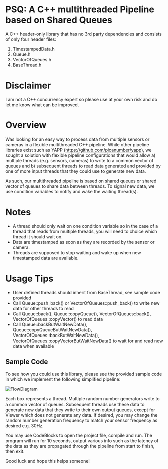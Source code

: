 # PSQ: A C++ multithreaded Pipeline based on Shared Queues

A C++ header-only library that has no 3rd party dependencies and consists of only four header files:
1. TimestampedData.h
2. Queue.h
3. VectorOfQueues.h
4. BaseThread.h

# Disclaimer
I am not a C++ concurrency expert so please use at your own risk and do let me know what can be improved.

# Overview
Was looking for an easy way to process data from multiple sensors or cameras in a flexible multithreaded C++ pipeline. While other pipeline libraries exist such as YAPP (https://github.com/picanumber/yapp), we sought a solution with flexible pipeline configurations that would allow a) multiple threads (e.g. sensors, cameras) to write to a common vector of queues and b) subsequent threads to read data generated and provided by one of more input threads that they could use to generate new data.

As such, our multithreaded pipeline is based on shared queues or shared vector of queues to share data between threads. To signal new data, we use condition variables to notify and wake the waiting thread(s). 

# Notes
* A thread should only wait on one condition variable so in the case of a thread that reads from multiple threads, you will need to choice which thread it should wait on.
* Data are timestamped as soon as they are recorded by the sensor or camera.
* Threads are supposed to stop waiting and wake up when new timestamped data are available.

# Usage Tips
* User defined threads should inherit from BaseThread, see sample code provided
* Call Queue::push_back() or VectorOfQueues::push_back() to write new data for other threads to read
* Call Queue::back(), Queue::copyQueue(), VectorOfQueues::back(), VectorOfQueues::copyVector() to read data
* Call Queue::backButWaitNewData(), Queue::copyQueueButWaitNewData(), VectorOfQueues::backButWaitNewData(), VectorOfQueues::copyVectorButWaitNewData() to wait for and read new data when available

## Sample Code
To see how you could use this library, please see the provided sample code in which we implement the following simplified pipeline:

![FlowDiagram](https://github.com/lucky13bbq/PSQ/assets/1645316/f2710566-a85d-4ba7-a64b-1fa8ac95e643)

Each box represents a thread. Multiple random number generators write to a common vector of queues. Subsequent threads use these data to generate new data that they write to their own output queues, except for Viewer which does not generate any data. If desired, you may change the random number generation frequency to match your sensor frequency as desired e.g. 30Hz. 

You may use CodeBlocks to open the project file, compile and run. The program will run for 10 seconds, output various info such as the latency of the data as they are propagated through the pipeline from start to finish, then exit.

Good luck and hope this helps someone!

